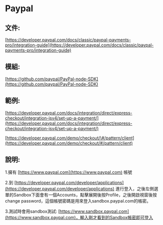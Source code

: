 # Paypal

## 文件:

[https://developer.paypal.com/docs/classic/paypal-payments-pro/integration-guide](https://developer.paypal.com/docs/classic/paypal-payments-pro/integration-guide)

## 模組:

[https://github.com/paypal/PayPal-node-SDK](https://github.com/paypal/PayPal-node-SDK)

## 範例:

[https://developer.paypal.com/docs/integration/direct/express-checkout/integration-jsv4/set-up-a-payment/](https://developer.paypal.com/docs/integration/direct/express-checkout/integration-jsv4/set-up-a-payment/)

[https://developer.paypal.com/demo/checkout/\#/pattern/client](https://developer.paypal.com/demo/checkout/#/pattern/client)

## 說明:

1.擁有 [https://www.paypal.com](https://www.paypal.com) 帳號

2.到 [https://developer.paypal.com/developer/applications](https://developer.paypal.com/developer/applications) 進行登入，之後左側選單的Sandbox下面會有一個Accounts，點擊展開後按Profile，之後開啟視窗後按change password，這個帳號密碼是用來登入sandbox.paypal.com的帳密。

3.測試時會用sandbox測試: [https://www.sandbox.paypal.com](https://www.sandbox.paypal.com)，輸入剛才看到的Sandbox帳密即可登入

